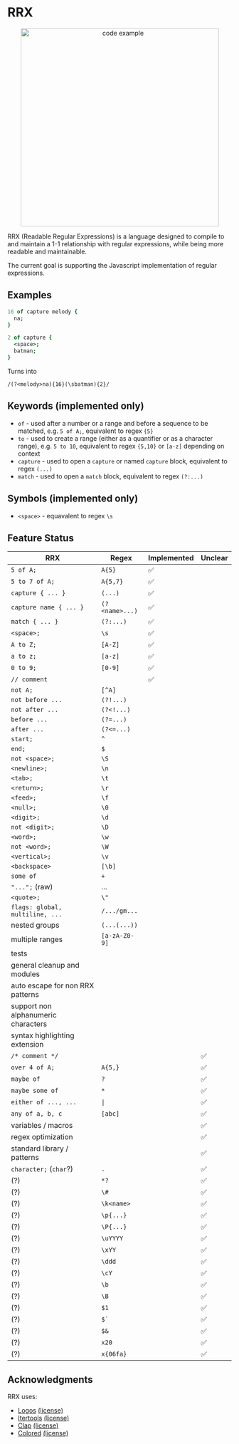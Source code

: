 # RRX

<p align="center">
  <img alt="code example" src="https://user-images.githubusercontent.com/14347895/153910592-8a25c713-82f8-4fb4-ba89-073f517f0a3d.png" width="445px" style="">
</p>

RRX (Readable Regular Expressions) is a language designed to compile to and maintain a 1-1 relationship with regular expressions, while being more readable and maintainable.

The current goal is supporting the Javascript implementation of regular expressions.

## Examples

```coffeescript
16 of capture melody {
  na;
}

2 of capture {
  <space>;
  batman;
}
```

Turns into

```regex
/(?<melody>na){16}(\sbatman){2}/
```

## Keywords (implemented only)

- `of` - used after a number or a range and before a sequence to be matched, e.g. `5 of A;`, equivalent to regex `{5}`
- `to` - used to create a range (either as a quantifier or as a character range), e.g. `5 to 10`, equivalent to regex `{5,10}` or `[a-z]` depending on context
- `capture` - used to open a `capture` or named `capture` block, equivalent to regex `(...)`
- `match` - used to open a `match` block, equivalent to regex `(?:...)`

## Symbols (implemented only)

- `<space>` - equavalent to regex `\s`

## Feature Status

| RRX                                 | Regex                 | Implemented | Unclear      |
| ----------------------------------- | --------------------- | ----------- | ------------ |
| `5 of A;`                           | `A{5}`                | ✅          |              |
| `5 to 7 of A;`                      | `A{5,7}`              | ✅          |              |
| `capture { ... }`                   | `(...)`               | ✅          |              |
| `capture name { ... }`              | `(?<name>...)`        | ✅          |              |
| `match { ... }`                     | `(?:...)`             | ✅          |              |
| `<space>;`                          | `\s`                  | ✅          |              |
| `A to Z;`                           | `[A-Z]`               | ✅          |              |
| `a to z;`                           | `[a-z]`               | ✅          |              |
| `0 to 9;`                           | `[0-9]`               | ✅          |              |
| `// comment`                        |                       | ✅          |              |
| `not A;`                            | `[^A]`                |             |              |
| `not before ...`                    | `(?!...)`             |             |              |
| `not after ...`                     | `(?<!...)`            |             |              |
| `before ...`                        | `(?=...)`             |             |              |
| `after ...`                         | `(?<=...)`            |             |              |
| `start;`                            | `^`                   |             |              |
| `end;`                              | `$`                   |             |              |
| `not <space>;`                      | `\S`                  |             |              |
| `<newline>;`                        | `\n`                  |             |              |
| `<tab>;`                            | `\t`                  |             |              |
| `<return>;`                         | `\r`                  |             |              |
| `<feed>;`                           | `\f`                  |             |              |
| `<null>;`                           | `\0`                  |             |              |
| `<digit>;`                          | `\d`                  |             |              |
| `not <digit>;`                      | `\D`                  |             |              |
| `<word>;`                           | `\w`                  |             |              |
| `not <word>;`                       | `\W`                  |             |              |
| `<vertical>;`                       | `\v`                  |             |              |
| `<backspace>`                       | `[\b]`                |             |              |
| `some of`                           | `+`                   |             |              |
| `"...";` (raw)                      | ...                   |             |              |
| `<quote>;`                          | `\"`                  |             |              |
| `flags: global, multiline, ...`     | `/.../gm...`          |             |              |
| nested groups                       | `(...(...))`          |             |              |
| multiple ranges                     | `[a-zA-Z0-9]`         |             |              |
| tests                               |                       |             |              |
| general cleanup and modules         |                       |             |              |
| auto escape for non RRX patterns    |                       |             |              |
| support non alphanumeric characters |                       |             |              |
| syntax highlighting extension       |                       |             |              |
| `/* comment */`                     |                       |             | ✅           |
| `over 4 of A;`                      | `A{5,}`               |             | ✅           |
| `maybe of`                          | `?`                   |             | ✅           |
| `maybe some of`                     | `*`                   |             | ✅           |
| `either of ..., ...`                | `\|`                  |             | ✅           |
| `any of a, b, c`                    | `[abc]`               |             | ✅           |
| variables / macros                  |                       |             | ✅           |
| regex optimization                  |                       |             | ✅           |
| standard library / patterns         |                       |             | ✅           |
| `character;` (`char`?)              | `.`                   |             | ✅           |
| (?)                                 | `*?`                  |             | ✅           |
| (?)                                 | `\#`                  |             | ✅           |
| (?)                                 | `\k<name>`            |             | ✅           |
| (?)                                 | `\p{...}`             |             | ✅           |
| (?)                                 | `\P{...}`             |             | ✅           |
| (?)                                 | `\uYYYY`              |             | ✅           |
| (?)                                 | `\xYY`                |             | ✅           |
| (?)                                 | `\ddd`                |             | ✅           |
| (?)                                 | `\cY`                 |             | ✅           |
| (?)                                 | `\b`                  |             | ✅           |
| (?)                                 | `\B`                  |             | ✅           |
| (?)                                 | `$1`                  |             | ✅           |
| (?)                                 | <code>$`</code>       |             | ✅           |
| (?)                                 | `$&`                  |             | ✅           |
| (?)                                 | `x20`                 |             | ✅           |
| (?)                                 | `x{06fa}`             |             | ✅           |

## Acknowledgments

RRX uses:

- [Logos](https://github.com/maciejhirsz/logos) [(license)](https://github.com/maciejhirsz/logos/blob/master/LICENSE-MIT)
- [Itertools](https://github.com/rust-itertools/itertools) [(license)](https://github.com/rust-itertools/itertools/blob/master/LICENSE-MIT)
- [Clap](https://github.com/clap-rs/clap) [(license)](https://github.com/clap-rs/clap/blob/master/LICENSE-MIT)
- [Colored](https://github.com/mackwic/colored) [(license)](https://github.com/mackwic/colored/blob/master/LICENSE)
